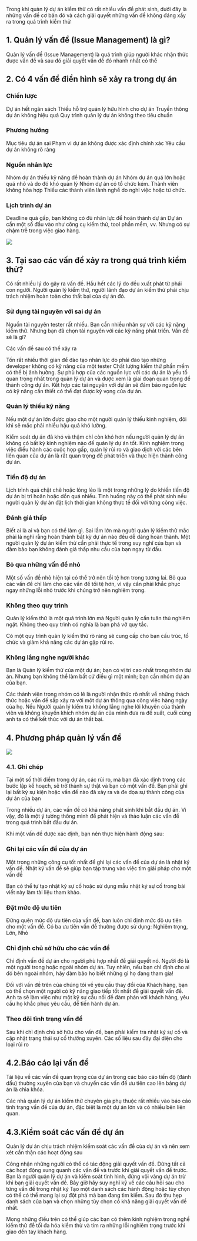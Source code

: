 Trong khi quản lý dự án kiểm thử có rất nhiều vấn đề phát sinh, dưới đây là những vấn đề cơ bản đó và cách giải quyết những vấn đề không đáng xẩy ra trong quá trình kiểm thử

## 1. Quản lý vấn đề (Issue Management) là gì?

Quản lý vấn đề (Issue Management) là quá trình giúp người khác nhận thức được vấn đề và sau đó giải quyết vấn đề đó nhanh nhất có thể

## 2. Có 4 vấn đề điển hình sẽ xảy ra trong dự án

### Chiến lược

Dự án hết ngân sách
Thiếu hỗ trợ quản lý hữu hình cho dự án
Truyền thông dự án không hiệu quả
Quy trình quản lý dự án không theo tiêu chuẩn

### Phương hướng

Mục tiêu dự án sai
Phạm vi dự án không được xác định chính xác
Yêu cầu dự án không rõ ràng

### Nguồn nhân lực

Nhóm dự án thiếu kỹ năng để hoàn thành dự án
Nhóm dự án quá lớn hoặc quá nhỏ và do đó khó quản lý
Nhóm dự án có tổ chức kém. Thành viên không hòa hợp
Thiếu các thành viên lành nghề do nghỉ việc hoặc từ chức.

### Lịch trình dự án

Deadline quá gấp, bạn không có đủ nhân lực để hoàn thành dự án
Dự án cần một số đầu vào như công cụ kiểm thử, tool phần mềm, vv. Nhưng có sự chậm trễ trong việc giao hàng.

![](https://images.viblo.asia/b7056bee-6557-4ea2-ae01-d388e7551d5e.png)

## 3. Tại sao các vấn đề xảy ra trong quá trình kiểm thử?

Có rất nhiều lý do gây ra vấn đề. Hầu hết các lý do đều xuất phát từ phái con người. Người quản lý kiểm thử, người lãnh đạo dự án kiểm thử phải chịu trách nhiệm hoàn toàn cho thất bại của dự án đó.

### Sử dụng tài nguyên với sai dự án

Nguồn tài nguyên tester rất nhiều. Bạn cần nhiều nhân sự với các kỹ năng kiểm thử. Nhưng bạn đã chọn tài nguyên với các kỹ năng phát triển. Vấn đề sẽ là gì?

Các vấn đề sau có thể xảy ra

Tốn rất nhiều thời gian để đào tạo nhân lực do phải đào tạo những developer không có kỹ năng của một tester
Chất lượng kiểm thử phần mềm có thể bị ảnh hưởng.
Sự phù hợp của các nguồn lực với các dự án là yếu tố quan trọng nhất trong quản lý dự án và được xem là giai đoạn quan trọng để thành công dự án. Kết hợp các tài nguyên với dự án sẽ đảm bảo nguồn lực có kỹ năng cần thiết có thể đạt được kỳ vọng của dự án.

### Quản lý thiếu kỹ năng

Nếu một dự án lớn được giao cho một người quản lý thiếu kinh nghiệm, đôi khi sẽ mắc phải nhiều hậu quả khó lường.

Kiểm soát dự án đã khó và thậm chí còn khó hơn nếu người quản lý dự án không có bất kỳ kinh nghiệm nào để quản lý dự án tốt. Kinh nghiệm trong việc điều hành các cuộc họp gấp, quản lý rủi ro và giao dịch với các bên liên quan của dự án là rất quan trọng để phát triển và thực hiện thành công dự án.

### Tiến độ dự án

Lịch trình quá chặt chẽ hoặc lỏng lẻo là một trong những lý do khiến tiến độ dự án bị trì hoãn hoặc dồn quá nhiều. Tình huống này có thể phát sinh nếu người quản lý dự án đặt lịch thời gian không thực tế đối với từng công việc.

### Đánh giá thấp

Biết ai là ai và bạn có thể làm gì. Sai lầm lớn mà người quản lý kiểm thử mắc phải là nghĩ rằng hoàn thành bất kỳ dự án nào đều dễ dàng hoàn thành. Một người quản lý dự án kiểm thử cần phải thực tế trong suy nghĩ của bạn và đảm bảo bạn không đánh giá thấp nhu cầu của bạn ngay từ đầu.

### Bỏ qua những vấn đề nhỏ

Một số vấn đề nhỏ hiện tại có thể trở nên tồi tệ hơn trong tương lai. Bỏ qua các vấn đề chỉ làm cho các vấn đề tồi tệ hơn, vì vậy cần phải khắc phục ngay những lỗi nhỏ trước khi chúng trở nên nghiêm trọng.

### Không theo quy trình

Quản lý kiểm thử là một quá trình lớn mà Người quản lý cần tuân thủ nghiêm ngặt. Không theo quy trình có nghĩa là bạn phá vỡ quy tắc.

Có một quy trình quản lý kiểm thử rõ ràng sẽ cung cấp cho bạn cấu trúc, tổ chức và giảm khả năng các dự án gặp rủi ro.

### Không lắng nghe người khác

Bạn là Quản lý kiểm thử của một dự án; bạn có vị trí cao nhất trong nhóm dự án. Nhưng bạn không thể làm bất cứ điều gì một mình; bạn cần nhóm dự án của bạn.

Các thành viên trong nhóm có lẽ là người nhận thức rõ nhất về những thách thức hoặc vấn đề sắp xảy ra với một dự án thông qua công việc hàng ngày của họ. Nếu Người quản lý kiểm tra không lắng nghe lời khuyên của thành viên và không khuyến khích nhóm dự án của mình đưa ra đề xuất, cuối cùng anh ta có thể kết thúc với dự án thất bại.

## 4. Phương pháp quản lý vấn đề

![](https://images.viblo.asia/aad121bc-ee33-4cdf-a952-23614421bdec.jpg)

### 4.1. Ghi chép
Tại một số thời điểm trong dự án, các rủi ro, mà bạn đã xác định trong các bước lập kế hoạch, sẽ trở thành sự thật và bạn có một vấn đề. Bạn phải ghi lại bất kỳ sự kiện hoặc vấn đề nào đã xảy ra và đe dọa sự thành công của dự án của bạn

Trong nhiều dự án, các vấn đề có khả năng phát sinh khi bắt đầu dự án. Vì vậy, đó là một ý tưởng thông minh để phát hiện và thảo luận các vấn đề trong quá trình bắt đầu dự án.

Khi một vấn đề được xác định, bạn nên thực hiện hành động sau: 

### Ghi lại các vấn đề của dự án

Một trong những công cụ tốt nhất để ghi lại các vấn đề của dự án là nhật ký vấn đề. Nhật ký vấn đề sẽ giúp bạn tập trung vào việc tìm giải pháp cho một vấn đề

Bạn có thể tự tạo nhật ký sự cố hoặc sử dụng mẫu nhật ký sự cố trong bài viết này làm tài liệu tham khảo.

### Đặt mức độ ưu tiên

Đừng quên mức độ ưu tiên của vấn đề, bạn luôn chỉ định mức độ ưu tiên cho một vấn đề. Có ba ưu tiên vấn đề thường được sử dụng: Nghiêm trọng, Lớn, Nhỏ

### Chỉ định chủ sở hữu cho các vấn đề

Chỉ định vấn đề dự án cho người phù hợp nhất để giải quyết nó. Người đó là một người trong hoặc ngoài nhóm dự án. Tuy nhiên, nếu bạn chỉ định cho ai đó bên ngoài nhóm, hãy đảm bảo họ biết những gì họ đang tham gia!

Đối với vấn đề trên của chúng tôi về yêu cầu thay đổi của Khách hàng, bạn có thể chọn một người có kỹ năng giao tiếp tốt nhất để giải quyết vấn đề. Anh ta sẽ làm việc như một kỹ sư cầu nối để đàm phán với khách hàng, yêu cầu họ khắc phục yêu cầu, để tiến hành dự án.

### Theo dõi tình trạng vấn đề

Sau khi chỉ định chủ sở hữu cho vấn đề, bạn phải kiểm tra nhật ký sự cố và cập nhật trạng thái sự cố thường xuyên. Các số liệu sau đây đại diện cho loại rủi ro

## 4.2.Báo cáo lại vấn đề
Tài liệu về các vấn đề quan trọng của dự án trong các báo cáo tiến độ (đánh dấu) thường xuyên của bạn và chuyển các vấn đề ưu tiên cao lên bảng dự án là chìa khóa.

Các nhà quản lý dự án kiểm thử chuyên gia phụ thuộc rất nhiều vào báo cáo tình trạng vấn đề của dự án, đặc biệt là một dự án lớn và có nhiều bên liên quan.

## 4.3.Kiểm soát các vấn đề dự án
Quản lý dự án chịu trách nhiệm kiểm soát các vấn đề của dự án và nên xem xét cẩn thận các hoạt động sau

Công nhận những người có thể có tác động giải quyết vấn đề.
Dừng tất cả các hoạt động xung quanh các vấn đề và trước khi giải quyết vấn đề trước. Bạn là người quản lý dự án và kiểm soát tình hình, đừng vội vàng dự án trừ khi bạn giải quyết vấn đề.
Bây giờ hãy suy nghĩ kỹ về các câu hỏi sau cho từng vấn đề trong nhật ký
Tạo một danh sách các hành động hoặc tùy chọn có thể có thể mang lại sự đột phá mà bạn đang tìm kiếm. Sau đó thu hẹp danh sách của bạn và chọn những tùy chọn có khả năng giải quyết vấn đề nhất.

Mong những điều trên có thể giúp các bạn có thêm kinh nghiệm trong nghề kiểm thử để tối đa hóa kiểm thử và tìm ra những lỗi nghiêm trọng trước khi giao đến tay khách hàng.